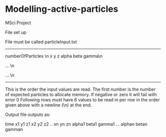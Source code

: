 # Modelling-active-particles
MSci Project

File set up

File must be called particleInput.txt

----------------------------------

numberOfParticles \n
x y z alpha beta gamma\n

... \n

... \n

---------------------------------------------------

This is the order the input values are read.
The first number is the number of expected particles to allocate memory. If
negative or zero it will fail with error 0
Following rows must have 6 values to be read in per row in the order given above
with a newline (\n) at the end.  


Output file outputs as:

time x1 y1 z1 x2 y2 z2 .. xn yn zn alpha1 beta1 gamma1 ... alphan betan gamman
